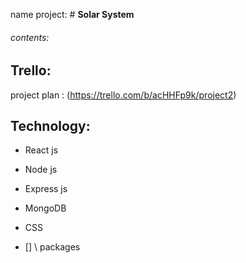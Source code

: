 name project: #  **Solar System**

###### contents:

## Trello:

project plan : (https://trello.com/b/acHHFp9k/project2)

## Technology:
- React js
- Node js 
- Express js
- MongoDB
- CSS

- [] \ packages
